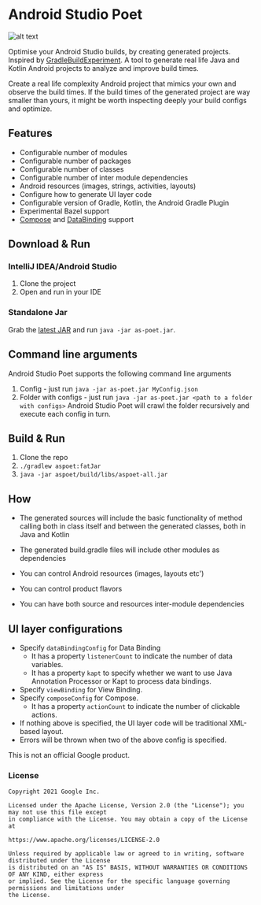 # Android Studio Poet

![alt text](https://github.com/borisf/java-generator/blob/master/img/generator.png)  

Optimise your Android Studio builds, by creating generated projects. Inspired by [GradleBuildExperiment](https://github.com/NikitaKozlov/GradleBuildExperiment). A tool to generate real life Java and Kotlin Android projects to analyze and improve build times.

Create a real life complexity Android project that mimics your own and observe the build times. If the build times of the generated project are way smaller than yours, it might be worth inspecting deeply your build configs and optimize.

## Features

* Configurable number of modules
* Configurable number of packages
* Configurable number of classes
* Configurable number of inter module dependencies
* Android resources (images, strings, activities, layouts)
* Configure how to generate UI layer code
* Configurable version of Gradle, Kotlin, the Android Gradle Plugin
* Experimental Bazel support
* [Compose](https://developer.android.com/jetpack/compose) and [DataBinding](https://developer.android.com/topic/libraries/data-binding) support

## Download & Run
### IntelliJ IDEA/Android Studio
1. Clone the project
2. Open and run in your IDE

### Standalone Jar
Grab the [latest JAR](https://github.com/android/android-studio-poet/releases)
and run `java -jar as-poet.jar`.

## Command line arguments
Android Studio Poet supports the following command line arguments
1. Config - just run  `java -jar as-poet.jar MyConfig.json`
2. Folder with configs - just run  `java -jar as-poet.jar <path to a folder with configs>` Android Studio Poet 
will crawl the folder recursively and execute each config in turn.

## Build & Run
1. Clone the repo
2. `./gradlew aspoet:fatJar`
3. `java -jar aspoet/build/libs/aspoet-all.jar`

## How
* The generated sources will include the basic functionality of method calling both in class itself and between the generated classes, both in Java and Kotlin

* The generated build.gradle files will include other modules as dependencies

* You can control Android resources (images, layouts etc')

* You can control product flavors

* You can have both source and resources inter-module dependencies

## UI layer configurations
* Specify `dataBindingConfig` for Data Binding
  * It has a property `listenerCount` to indicate the number of data variables.
  * It has a property `kapt` to specify whether we want to use Java Annotation Processor or Kapt to process data bindings.
* Specify `viewBinding` for View Binding.
* Specify `composeConfig` for Compose. 
  * It has a property `actionCount` to indicate the number of clickable actions.
* If nothing above is specified, the UI layer code will be traditional XML-based layout.
* Errors will be thrown when two of the above config is specified.

This is not an official Google product.

### License

```
Copyright 2021 Google Inc.

Licensed under the Apache License, Version 2.0 (the "License"); you may not use this file except
in compliance with the License. You may obtain a copy of the License at

https://www.apache.org/licenses/LICENSE-2.0

Unless required by applicable law or agreed to in writing, software distributed under the License
is distributed on an "AS IS" BASIS, WITHOUT WARRANTIES OR CONDITIONS OF ANY KIND, either express
or implied. See the License for the specific language governing permissions and limitations under
the License.
```
